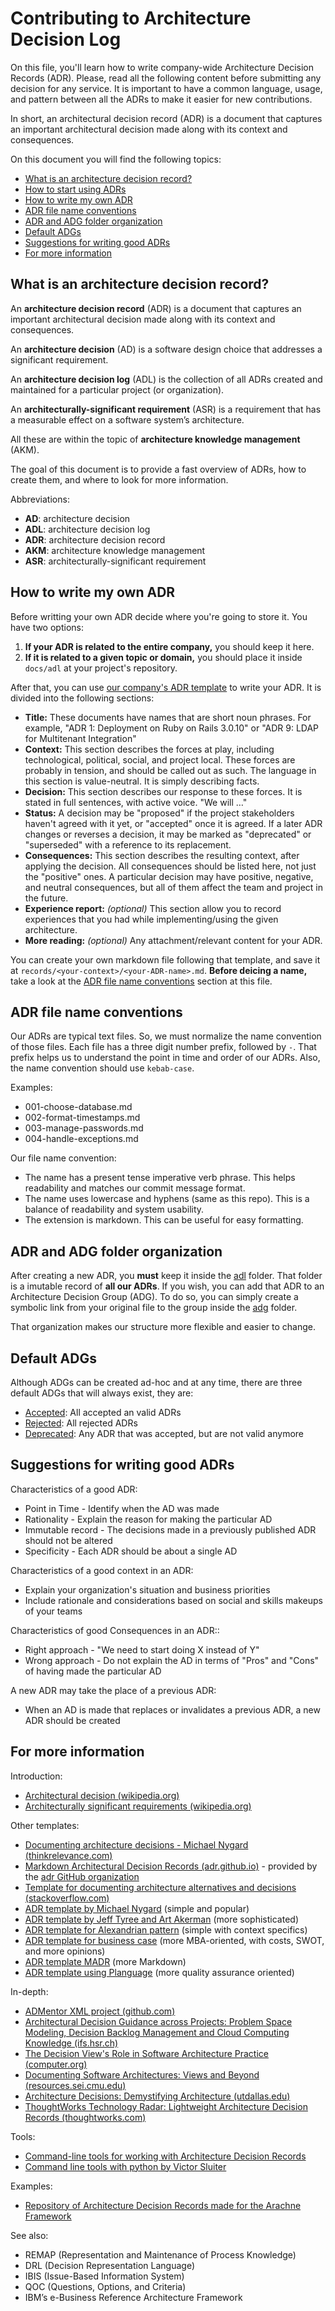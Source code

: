 # Contributing to Architecture Decision Log

On this file, you'll learn how to write company-wide Architecture Decision Records (ADR). Please, read all the following content before submitting any decision for any service. It is important to have a common language, usage, and pattern between all the ADRs to make it easier for new contributions.

In short, an architectural decision record (ADR) is a document that captures an important architectural decision made along with its context and consequences.

On this document you will find the following topics:

* [What is an architecture decision record?](#what-is-an-architecture-decision-record)
* [How to start using ADRs](#how-to-start-using-adrs)
* [How to write my own ADR](#how-to-write-my-own-adr)
* [ADR file name conventions](#adr-file-name-conventions)
* [ADR and ADG folder organization](#adr-and-adg-folder-organization)
* [Default ADGs](#default-adgs)
* [Suggestions for writing good ADRs](#suggestions-for-writing-good-adrs)
* [For more information](#for-more-information)


## What is an architecture decision record?

An **architecture decision record** (ADR) is a document that captures an important architectural decision made along with its context and consequences.

An **architecture decision** (AD) is a software design choice that addresses a significant requirement.

An **architecture decision log** (ADL) is the collection of all ADRs created and maintained for a particular project (or organization).

An **architecturally-significant requirement** (ASR) is a requirement that has a measurable effect on a software system’s architecture.

All these are within the topic of **architecture knowledge management** (AKM).

The goal of this document is to provide a fast overview of ADRs, how to create them, and where to look for more information.

Abbreviations:

  * **AD**: architecture decision
  * **ADL**: architecture decision log
  * **ADR**: architecture decision record
  * **AKM**: architecture knowledge management
  * **ASR**: architecturally-significant requirement

## How to write my own ADR

Before writting your own ADR decide where you're going to store it. You have two options:

1. **If your ADR is related to the entire company,** you should keep it here.
2. **If it is related to a given topic or domain,** you should place it inside `docs/adl` at your project's repository.

After that, you can use [our company's ADR template](TEMPLATE.md) to write your ADR. It is divided into the following sections:

* **Title:** These documents have names that are short noun phrases. For example, "ADR 1: Deployment on Ruby on Rails 3.0.10" or "ADR 9: LDAP for Multitenant Integration"
* **Context:** This section describes the forces at play, including technological, political, social, and project local. These forces are probably in tension, and should be called out as such. The language in this section is value-neutral. It is simply describing facts.
* **Decision:** This section describes our response to these forces. It is stated in full sentences, with active voice. "We will …"
* **Status:** A decision may be "proposed" if the project stakeholders haven't agreed with it yet, or "accepted" once it is agreed. If a later ADR changes or reverses a decision, it may be marked as "deprecated" or "superseded" with a reference to its replacement.
* **Consequences:** This section describes the resulting context, after applying the decision. All consequences should be listed here, not just the "positive" ones. A particular decision may have positive, negative, and neutral consequences, but all of them affect the team and project in the future.
* **Experience report:** _(optional)_ This section allow you to record experiences that you had while implementing/using the given architecture.
* **More reading:** _(optional)_ Any attachment/relevant content for your ADR.

You can create your own markdown file following that template, and save it at `records/<your-context>/<your-ADR-name>.md`. **Before deicing a name,** take a look at the [ADR file name conventions](#adr-file-name-conventions) section at this file.

## ADR file name conventions

Our ADRs are typical text files. So, we must normalize the name convention of those files. Each file has a three digit number prefix, followed by `-`. That prefix helps us to understand the point in time and order of our ADRs. Also, the name convention should use `kebab-case`.

Examples:

  * 001-choose-database.md
  * 002-format-timestamps.md
  * 003-manage-passwords.md
  * 004-handle-exceptions.md

Our file name convention:

  * The name has a present tense imperative verb phrase. This helps readability and matches our commit message format.
  * The name uses lowercase and hyphens (same as this repo). This is a balance of readability and system usability.
  * The extension is markdown. This can be useful for easy formatting.

## ADR and ADG folder organization

After creating a new ADR, you **must** keep it inside the [adl](./adl) folder. That folder is a imutable record of **all our ADRs**. If you wish, you can add that ADR to an Architecture Decision Group (ADG). To do so, you can simply create a symbolic link from your original file to the group inside the [adg](./adg) folder.

That organization makes our structure more flexible and easier to change.

## Default ADGs

Although ADGs can be created ad-hoc and at any time, there are three default ADGs that will always exist, they are:

- [Accepted](./adg/accepted): All accepted an valid ADRs
- [Rejected](./adg/rejected): All rejected ADRs
- [Deprecated](./adg/deprecated): Any ADR that was accepted, but are not valid anymore

## Suggestions for writing good ADRs

Characteristics of a good ADR:

  * Point in Time - Identify when the AD was made
  * Rationality - Explain the reason for making the particular AD
  * Immutable record - The decisions made in a previously published ADR should not be altered
  * Specificity - Each ADR should be about a single AD

Characteristics of a good context in an ADR:

  * Explain your organization's situation and business priorities
  * Include rationale and considerations based on social and skills makeups of your teams

Characteristics of good Consequences in an ADR::

  * Right approach - "We need to start doing X instead of Y"
  * Wrong approach - Do not explain the AD in terms of "Pros" and "Cons" of having made the particular AD

A new ADR may take the place of a previous ADR:

  * When an AD is made that replaces or invalidates a previous ADR, a new ADR should be created

## For more information

Introduction:

  * [Architectural decision (wikipedia.org)](https://wikipedia.org/wiki/Architectural_decision)
  * [Architecturally significant requirements (wikipedia.org)](https://wikipedia.org/wiki/Architecturally_significant_requirements)

Other templates:

  * [Documenting architecture decisions - Michael Nygard (thinkrelevance.com)](http://thinkrelevance.com/blog/2011/11/15/documenting-architecture-decisions)
  * [Markdown Architectural Decision Records (adr.github.io)](https://adr.github.io/madr/) - provided by the [adr GitHub organization](https://adr.github.io/)
  * [Template for documenting architecture alternatives and decisions (stackoverflow.com)](http://stackoverflow.com/questions/7104735/template-for-documenting-architecture-alternatives-and-decisions)
  * [ADR template by Michael Nygard](https://github.com/joelparkerhenderson/architecture_decision_record/blob/master/adr_template_by_michael_nygard.md) (simple and popular)
  * [ADR template by Jeff Tyree and Art Akerman](https://github.com/joelparkerhenderson/architecture_decision_record/blob/master/adr_template_by_jeff_tyree_and_art_akerman.md) (more sophisticated)
  * [ADR template for Alexandrian pattern](https://github.com/joelparkerhenderson/architecture_decision_record/blob/master/adr_template_for_alexandrian_pattern.md) (simple with context specifics)
  * [ADR template for business case](https://github.com/joelparkerhenderson/architecture_decision_record/blob/master/adr_template_for_business_case.md) (more MBA-oriented, with costs, SWOT, and more opinions)
  * [ADR template MADR](https://github.com/joelparkerhenderson/architecture_decision_record/blob/master/adr_template_madr.md) (more Markdown)
  * [ADR template using Planguage](https://github.com/joelparkerhenderson/architecture_decision_record/blob/master/adr_template_using_planguage.md) (more quality assurance oriented)

In-depth:

  * [ADMentor XML project (github.com)](https://github.com/IFS-HSR/ADMentor)
  * [Architectural Decision Guidance across Projects: Problem Space Modeling, Decision Backlog Management and Cloud Computing Knowledge (ifs.hsr.ch)](https://www.ifs.hsr.ch/fileadmin/user_upload/customers/ifs.hsr.ch/Home/projekte/ADMentor-WICSA2015ubmissionv11nc.pdf)
  * [The Decision View's Role in Software Architecture Practice (computer.org)](https://www.computer.org/csdl/mags/so/2009/02/mso2009020036-abs.html)
  * [Documenting Software Architectures: Views and Beyond (resources.sei.cmu.edu)](http://resources.sei.cmu.edu/library/asset-view.cfm?assetID=30386)
  * [Architecture Decisions: Demystifying Architecture (utdallas.edu)](https://www.utdallas.edu/~chung/SA/zz-Impreso-architecture_decisions-tyree-05.pdf)
  * [ThoughtWorks Technology Radar: Lightweight Architecture Decision Records (thoughtworks.com)](https://www.thoughtworks.com/radar/techniques/lightweight-architecture-decision-records)

Tools:

  * [Command-line tools for working with Architecture Decision Records](https://github.com/npryce/adr-tools)
  * [Command line tools with python by Victor Sluiter](https://bitbucket.org/tinkerer_/adr-tools-python/src/master/)

Examples:

  * [Repository of Architecture Decision Records made for the Arachne Framework](https://github.com/arachne-framework/architecture)

See also:

  * REMAP (Representation and Maintenance of Process Knowledge)
  * DRL (Decision Representation Language)
  * IBIS (Issue-Based Information System)
  * QOC (Questions, Options, and Criteria)
  * IBM’s e-Business Reference Architecture Framework
